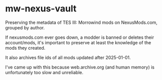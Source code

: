 # mw-nexus-vault
Preserving the metadata of TES III: Morrowind mods on NexusMods.com, grouped by author.

If nexusmods.com ever goes down, a modder is banned or deletes their account/mods, it's important to preserve at least the knowledge of the mods they created.

It also archives file ids of all mods updated after 2025-01-01.

I've came up with this because web.archive.org (and human memory) is unfortunately too slow and unreliable.
